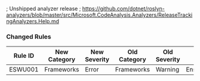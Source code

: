 ﻿; Unshipped analyzer release
; https://github.com/dotnet/roslyn-analyzers/blob/master/src/Microsoft.CodeAnalysis.Analyzers/ReleaseTrackingAnalyzers.Help.md

### Changed Rules
Rule ID | New Category | New Severity | Old Category | Old Severity | Notes
--------|--------------|--------------|--------------|--------------|-------
ESWU001 | Frameworks | Error | Frameworks | Warning | EnsureTestFrameworkAnalyzer